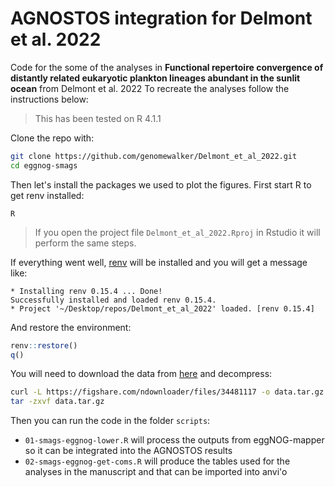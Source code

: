 # AGNOSTOS integration for Delmont et al. 2022

Code for the some of the analyses in **Functional repertoire convergence of distantly related eukaryotic plankton lineages abundant in the sunlit ocean** from Delmont et al. 2022
To recreate the analyses follow the instructions below:

  > This has been tested on R 4.1.1

Clone the repo with:

  ```bash
git clone https://github.com/genomewalker/Delmont_et_al_2022.git
cd eggnog-smags
```

Then let's install the packages we used to plot the figures. First start R to get renv installed:

```
R
```

> If you open the project file `Delmont_et_al_2022.Rproj` in Rstudio it will perform the same steps.

If everything went well, [renv](https://rstudio.github.io/renv/articles/renv.html) will be installed and you will get a message like:

```
* Installing renv 0.15.4 ... Done!
Successfully installed and loaded renv 0.15.4.
* Project '~/Desktop/repos/Delmont_et_al_2022' loaded. [renv 0.15.4]
```

And restore the environment:

```r
renv::restore()
q()
```

You will need to download the data from [here](https://doi.org/10.6084/m9.figshare.19403531) and decompress:
```bash
curl -L https://figshare.com/ndownloader/files/34481117 -o data.tar.gz
tar -zxvf data.tar.gz
```

Then you can run the code in the folder `scripts`:

- `01-smags-eggnog-lower.R` will process the outputs from eggNOG-mapper so it can be integrated into the AGNOSTOS results
- `02-smags-eggnog-get-coms.R` will produce the tables used for the analyses in the manuscript and that can be imported into anvi'o
